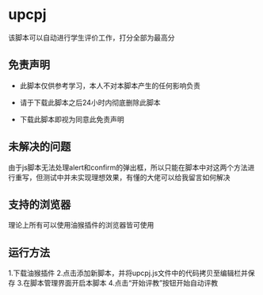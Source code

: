 # upcpj
该脚本可以自动进行学生评价工作，打分全部为最高分

## 免责声明

* 此脚本仅供参考学习，本人不对本脚本产生的任何影响负责

* 请于下载此脚本之后24小时内彻底删除此脚本

* 下载此脚本即视为同意此免责声明

## 未解决的问题
由于js脚本无法处理alert和confirm的弹出框，所以只能在脚本中对这两个方法进行重写，但测试中并未实现理想效果，有懂的大佬可以给我留言如何解决

## 支持的浏览器
理论上所有可以使用油猴插件的浏览器皆可使用

## 运行方法
1.下载油猴插件
2.点击添加新脚本，并将upcpj.js文件中的代码拷贝至编辑栏并保存
3.在脚本管理界面开启本脚本
4.点击“开始评教”按钮开始自动评教